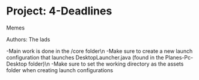 # Project: 4-Deadlines
Memes

Authors: The lads

-Main work is done in the /core folder\n
-Make sure to create a new launch configuration that launches DesktopLauncher.java (found in the Planes-Pc-Desktop folder)\n
-Make sure to set the working directory as the assets folder when creating launch configurations
